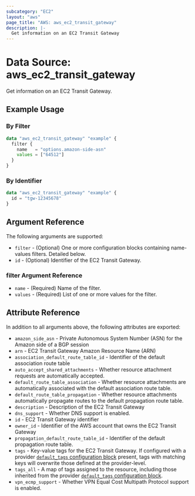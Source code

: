 ```yaml
---
subcategory: "EC2"
layout: "aws"
page_title: "AWS: aws_ec2_transit_gateway"
description: |-
  Get information on an EC2 Transit Gateway
---
```


# Data Source: aws_ec2_transit_gateway

Get information on an EC2 Transit Gateway.

## Example Usage

### By Filter

```terraform
data "aws_ec2_transit_gateway" "example" {
  filter {
    name   = "options.amazon-side-asn"
    values = ["64512"]
  }
}
```

### By Identifier

```terraform
data "aws_ec2_transit_gateway" "example" {
  id = "tgw-12345678"
}
```

## Argument Reference

The following arguments are supported:

* `filter` - (Optional) One or more configuration blocks containing name-values filters. Detailed below.
* `id` - (Optional) Identifier of the EC2 Transit Gateway.

### filter Argument Reference

* `name` - (Required) Name of the filter.
* `values` - (Required) List of one or more values for the filter.

## Attribute Reference

In addition to all arguments above, the following attributes are exported:

* `amazon_side_asn` - Private Autonomous System Number (ASN) for the Amazon side of a BGP session
* `arn` - EC2 Transit Gateway Amazon Resource Name (ARN)
* `association_default_route_table_id` - Identifier of the default association route table
* `auto_accept_shared_attachments` - Whether resource attachment requests are automatically accepted.
* `default_route_table_association` - Whether resource attachments are automatically associated with the default association route table.
* `default_route_table_propagation` - Whether resource attachments automatically propagate routes to the default propagation route table.
* `description` - Description of the EC2 Transit Gateway
* `dns_support` - Whether DNS support is enabled.
* `id` - EC2 Transit Gateway identifier
* `owner_id` - Identifier of the AWS account that owns the EC2 Transit Gateway
* `propagation_default_route_table_id` - Identifier of the default propagation route table.
* `tags` - Key-value tags for the EC2 Transit Gateway. If configured with a provider [`default_tags` configuration block](https://www.terraform.io/docs/providers/aws/index.html#default_tags-configuration-block) present, tags with matching keys will overwrite those defined at the provider-level.
* `tags_all` - A map of tags assigned to the resource, including those inherited from the provider [`default_tags` configuration block](https://www.terraform.io/docs/providers/aws/index.html#default_tags-configuration-block).
* `vpn_ecmp_support` - Whether VPN Equal Cost Multipath Protocol support is enabled.
